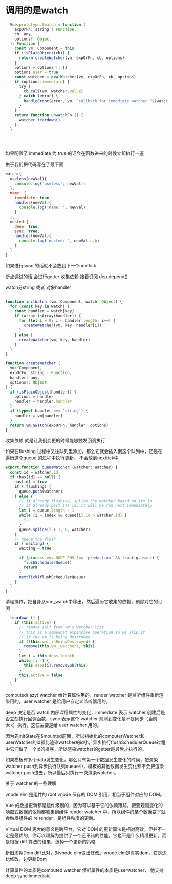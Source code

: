 
# 调用的是watch

```js
  Vue.prototype.$watch = function (
    expOrFn: string | Function,
    cb: any,
    options?: Object
  ): Function {
    const vm: Component = this
    if (isPlainObject(cb)) {
      return createWatcher(vm, expOrFn, cb, options)
    }
    options = options || {}
    options.user = true
    const watcher = new Watcher(vm, expOrFn, cb, options)
    if (options.immediate) {
      try {
        cb.call(vm, watcher.value)
      } catch (error) {
        handleError(error, vm, `callback for immediate watcher "${watcher.expression}"`)
      }
    }
    return function unwatchFn () {
      watcher.teardown()
    }
  }





```

如果配置了 immediate 为 true 的话会在函数进来的时候立即执行一遍

由于我们把代码写在了最下面

```js
watch:{
  useless(newVal){
    console.log('useless', newVal);
  },
  name: {
    immediate: true,
    handler(newVal){
      console.log('name: ', newVal)
    }
  },
  nested:{
    deep: true,
    sync: true,
    handler(newVal){
      console.log('nested: ', newVal.a.b)
    }
  }
}
```

如果进行sync 的话就不会放到下一个nexttick

断点调试的话
会进行getter 收集依赖 接着订阅 dep.depend()

watch分string 或者 对象handler

```js

function initWatch (vm: Component, watch: Object) {
  for (const key in watch) {
    const handler = watch[key]
    if (Array.isArray(handler)) {
      for (let i = 0; i < handler.length; i++) {
        createWatcher(vm, key, handler[i])
      }
    } else {
      createWatcher(vm, key, handler)
    }
  }
}

function createWatcher (
  vm: Component,
  expOrFn: string | Function,
  handler: any,
  options?: Object
) {
  if (isPlainObject(handler)) {
    options = handler
    handler = handler.handler
  }
  if (typeof handler === 'string') {
    handler = vm[handler]
  }
  return vm.$watch(expOrFn, handler, options)
}
```

收集依赖 就是让我们变更的时候能够触发回调执行

如果在flushing 过程中又往队列里添加，那么它就会插入倒这个队列中，还是在遍历这个queue 的过程中执行更新， 不会放到nexttick中

```js
export function queueWatcher (watcher: Watcher) {
  const id = watcher.id
  if (has[id] == null) {
    has[id] = true
    if (!flushing) {
      queue.push(watcher)
    } else {
      // if already flushing, splice the watcher based on its id
      // if already past its id, it will be run next immediately.
      let i = queue.length - 1
      while (i > index && queue[i].id > watcher.id) {
        i--
      }
      queue.splice(i + 1, 0, watcher)
    }
    // queue the flush
    if (!waiting) {
      waiting = true

      if (process.env.NODE_ENV !== 'production' && !config.async) {
        flushSchedulerQueue()
        return
      }
      nextTick(flushSchedulerQueue)
    }
  }
}
```

清理操作，把自身从vm._watch中移出，然后遍历它收集的依赖，删除对它的订阅
```js
  teardown () {
    if (this.active) {
      // remove self from vm's watcher list
      // this is a somewhat expensive operation so we skip it
      // if the vm is being destroyed.
      if (!this.vm._isBeingDestroyed) {
        remove(this.vm._watchers, this)
      }
      let i = this.deps.length
      while (i--) {
        this.deps[i].removeSub(this)
      }
      this.active = false
    }
  }
```

computed(lazy) watcher 给计算属性用的，render watcher 是监听组件重新渲染用的，user watcher 是给用户自定义监听器用的。 

deep 决定是否 watch 内部深层属性的变化，immediate 表示 watcher 创建后是否立刻执行回调函数，sync 表示这个 watcher 观测到变化是不是同步（当前 tick）执行，这仨主要是给 user watcher 用的。



因为先initState在$mounted前面，所以初始化的computerWatcher和userWatcher的id都比渲染watcher的id小，异步执行flushSchedulerQueue过程中它们做了一个id的排序，所以渲染watcher的getter是最后才执行的。

如果模板有多个data发生变化，那么只有第一个数据发生变化的时候，把渲染watcher push到异步执行队列queue中，模板的其他数据发生变化都不会把渲染watcher push进去，所以最后只执行一次渲染watcher。

关于 watcher 的一些理解

vnode.elm 是组件的 root vnode 保存的 DOM 引用，相当于组件对应的 DOM。

Vue 的数据更新都是组件级别的，因为可以基于它的依赖跟踪，把要观测变化的响应式数据的依赖都收集到组件 render watcher 中，所以组件的某个数据变了就会触发组件的 re render，是组件粒度的更新。

Virtual DOM 更大的意义是跨平台，它对 DOM 的更新算法是相对高效，但并不一定是最优的，你可以理解为提供了一个还不错的性能。它也不是什么精准更新，而是根据 diff 算法的结果，选择一个更新的策略

新旧虚拟Dom diff比对，对vnode.elm做出修改。vnode.elm是真实dom。它是边比修改，边更新Dom

计算属性的本质是computed watcher
侦听属性的本质是userwatcher， 他支持 deep sync immediate 